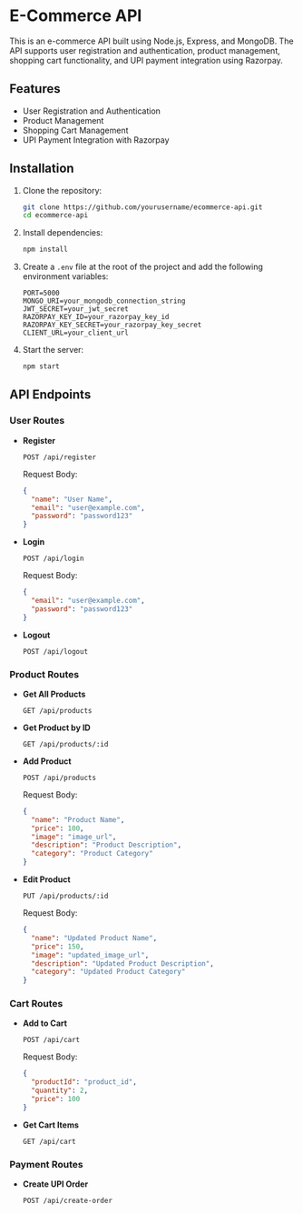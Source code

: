 
# E-Commerce API

This is an e-commerce API built using Node.js, Express, and MongoDB. The API supports user registration and authentication, product management, shopping cart functionality, and UPI payment integration using Razorpay.

## Features

- User Registration and Authentication
- Product Management
- Shopping Cart Management
- UPI Payment Integration with Razorpay

## Installation

1. Clone the repository:
   ```bash
   git clone https://github.com/yourusername/ecommerce-api.git
   cd ecommerce-api
   ```

2. Install dependencies:
   ```bash
   npm install
   ```

3. Create a `.env` file at the root of the project and add the following environment variables:
   ```
   PORT=5000
   MONGO_URI=your_mongodb_connection_string
   JWT_SECRET=your_jwt_secret
   RAZORPAY_KEY_ID=your_razorpay_key_id
   RAZORPAY_KEY_SECRET=your_razorpay_key_secret
   CLIENT_URL=your_client_url
   ```

4. Start the server:
   ```bash
   npm start
   ```

## API Endpoints

### User Routes

- **Register**
  ```
  POST /api/register
  ```
  Request Body:
  ```json
  {
    "name": "User Name",
    "email": "user@example.com",
    "password": "password123"
  }
  ```

- **Login**
  ```
  POST /api/login
  ```
  Request Body:
  ```json
  {
    "email": "user@example.com",
    "password": "password123"
  }
  ```

- **Logout**
  ```
  POST /api/logout
  ```

### Product Routes

- **Get All Products**
  ```
  GET /api/products
  ```

- **Get Product by ID**
  ```
  GET /api/products/:id
  ```

- **Add Product**
  ```
  POST /api/products
  ```
  Request Body:
  ```json
  {
    "name": "Product Name",
    "price": 100,
    "image": "image_url",
    "description": "Product Description",
    "category": "Product Category"
  }
  ```

- **Edit Product**
  ```
  PUT /api/products/:id
  ```
  Request Body:
  ```json
  {
    "name": "Updated Product Name",
    "price": 150,
    "image": "updated_image_url",
    "description": "Updated Product Description",
    "category": "Updated Product Category"
  }
  ```

### Cart Routes

- **Add to Cart**
  ```
  POST /api/cart
  ```
  Request Body:
  ```json
  {
    "productId": "product_id",
    "quantity": 2,
    "price": 100
  }
  ```

- **Get Cart Items**
  ```
  GET /api/cart
  ```

### Payment Routes

- **Create UPI Order**
  ```
  POST /api/create-order
  ```

